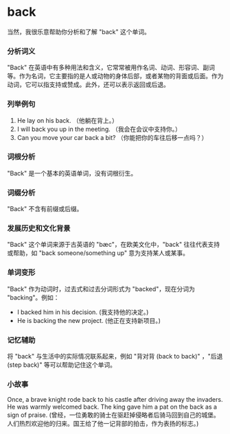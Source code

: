 # back

当然，我很乐意帮助你分析和了解 "back" 这个单词。

  

### 分析词义

  

"Back" 在英语中有多种用法和含义，它常常被用作名词、动词、形容词、副词等。作为名词，它主要指的是人或动物的身体后部，或者某物的背面或后面。作为动词，它可以指支持或赞成。此外，还可以表示返回或后退。

  

### 列举例句

  

1.  He lay on his back. （他躺在背上。）
2.  I will back you up in the meeting. （我会在会议中支持你。）
3.  Can you move your car back a bit? （你能把你的车往后移一点吗？）

  

### 词根分析

  

"Back" 是一个基本的英语单词，没有词根衍生。

  

### 词缀分析

  

"Back" 不含有前缀或后缀。

  

### 发展历史和文化背景

  

"Back" 这个单词来源于古英语的 "bæc"，在欧美文化中，"back" 往往代表支持或帮助，如 "back someone/something up" 意为支持某人或某事。

  

### 单词变形

  

"Back" 作为动词时，过去式和过去分词形式为 "backed"，现在分词为 "backing"。例如：

  

*   I backed him in his decision. (我支持他的决定。)
*   He is backing the new project. (他正在支持新项目。)

  

### 记忆辅助

  

将 "back" 与生活中的实际情况联系起来，例如 "背对背 (back to back)" ，"后退 (step back)" 等可以帮助记住这个单词。

  

### 小故事

  

Once, a brave knight rode back to his castle after driving away the invaders. He was warmly welcomed back. The king gave him a pat on the back as a sign of praise. (曾经，一位勇敢的骑士在驱赶掉侵略者后骑马回到自己的城堡。人们热烈欢迎他的归来。国王给了他一记背部的拍击，作为表扬的标志。)
